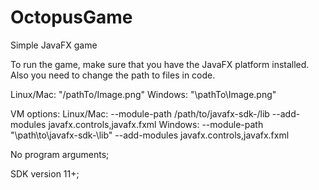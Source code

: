 # OctopusGame
Simple JavaFX game

To run the game, make sure that you have the JavaFX platform installed.
Also you need to change the path to files in code.

Linux/Mac: "/pathTo/Image.png"
Windows: "\\pathTo\\Image.png"


VM options:
Linux/Mac: --module-path /path/to/javafx-sdk-<version>/lib --add-modules javafx.controls,javafx.fxml
Windows: --module-path "\path\to\javafx-sdk-<version>\lib" --add-modules javafx.controls,javafx.fxml
  
No program arguments;
  
SDK version 11+;
